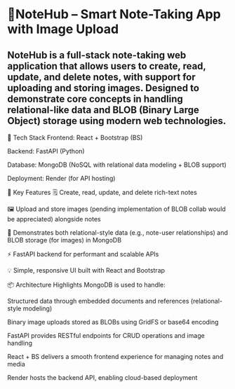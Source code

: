 # 📝NoteHub – Smart Note-Taking App with Image Upload
## NoteHub is a full-stack note-taking web application that allows users to create, read, update, and delete notes, with support for uploading and storing images. Designed to demonstrate core concepts in handling relational-like data and BLOB (Binary Large Object) storage using modern web technologies.

🚀 Tech Stack
Frontend: React + Bootstrap (BS)

Backend: FastAPI (Python)

Database: MongoDB (NoSQL with relational data modeling + BLOB support)

Deployment: Render (for API hosting)

🧠 Key Features
🗒️ Create, read, update, and delete rich-text notes

🖼️ Upload and store images (pending implementation of BLOB collab would be appreciated) alongside notes

🧩 Demonstrates both relational-style data (e.g., note-user relationships) and BLOB storage (for images) in MongoDB

⚡ FastAPI backend for performant and scalable APIs

💡 Simple, responsive UI built with React and Bootstrap

📦 Architecture Highlights
MongoDB is used to handle:

Structured data through embedded documents and references (relational-style modeling)

Binary image uploads stored as BLOBs using GridFS or base64 encoding

FastAPI provides RESTful endpoints for CRUD operations and image handling

React + BS delivers a smooth frontend experience for managing notes and media

Render hosts the backend API, enabling cloud-based deployment
